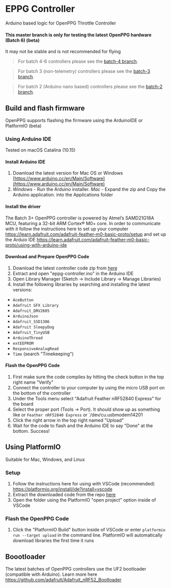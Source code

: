 # EPPG Controller

Arduino based logic for OpenPPG Throttle Controller

#### This master branch is only for testing the latest OpenPPG hardware (Batch 6) (beta)
It may not be stable and is not recommended for flying

> For batch 4-6 controllers please see the [batch-4 branch](https://github.com/openppg/eppg-controller/tree/batch-4).

> For batch 3 (non-telemetry) controllers please see the [batch-3 branch](https://github.com/openppg/eppg-controller/tree/batch-3).

> For batch 2 (Arduino nano based) controllers please see the [batch-2 branch](https://github.com/openppg/eppg-controller/tree/batch-2).

## Build and flash firmware
OpenPPG supports flashing the firmware using the ArduinoIDE or PlatformIO (beta)
### Using Arduino IDE

Tested on macOS Catalina (10.15)

#### Install Arduino IDE

1. Download the latest version for Mac OS or Windows [https://www.arduino.cc/en/Main/Software](https://www.arduino.cc/en/Main/Software)
2. *Windows* - Run the Arduino installer. *Mac* - Expand the zip and Copy the Arduino application. into the Applications folder

#### Install the driver

The Batch 3+ OpenPPG controller is powered by Atmel’s SAMD21G18A MCU, featuring a 32-bit ARM Cortex® M0+ core. In order to communicate with it follow the instructions here to set up your computer <https://learn.adafruit.com/adafruit-feather-m0-basic-proto/setup> and set up the Arduio IDE <https://learn.adafruit.com/adafruit-feather-m0-basic-proto/using-with-arduino-ide>

#### Download and Prepare OpenPPG Code

1. Download the latest controller code zip from [here](https://github.com/openppg/eppg-controller/archive/master.zip)
2. Extract and open "eppg-controller.ino" in the Arduino IDE
3. Open Library Manager (Sketch -> Include Library -> Manage Libraries)
4. Install the following libraries by searching and installing the latest versions:
- `AceButton`
- `Adafruit GFX Library`
- `Adafruit_DRV2605`
- `ArduinoJson`
- `Adafruit_SSD1306`
- `Adafruit SleepyDog`
- `Adafruit_TinyUSB`
- `ArduinoThread`
- `extEEPROM`
- `ResponsiveAnalogRead`
- `Time` (search "Timekeeping")

#### Flash the OpenPPG Code

1. First make sure the code compiles by hitting the check button in the top right name "Verify"
2. Connect the controller to your computer by using the micro USB port on the bottom of the controller
3. Under the Tools menu select "Adafruit Feather nRF52840 Express" for the board
4. Select the proper port (Tools -> Port). It should show up as something like or `Feather nRF52840 Express` or `/dev/cu.usbmodem14201
6. Click the right arrow in the top right named "Upload"
7. Wait for the code to flash and the Arduino IDE to say "Done" at the bottom. Success!


## Using PlatformIO
Suitable for Mac, Windows, and Linux

### Setup

1. Follow the instructions here for using with VSCode (recommended) https://platformio.org/install/ide?install=vscode
2. Extract the downloaded code from the repo [here](https://github.com/openppg/eppg-controller/archive/master.zip)
3. Open the folder using the PlatformIO "open project" option inside of VSCode

### Flash the OpenPPG Code

1. Click the "PlatformIO Build" button inside of VSCode or enter `platformio run --target upload` in the command line. PlatformIO will automatically download libraries the first time it runs

## Boootloader

The latest batches of OpenPPG controllers use the UF2 bootloader (compatible with Arduino).
Learn more here https://github.com/adafruit/Adafruit_nRF52_Bootloader
